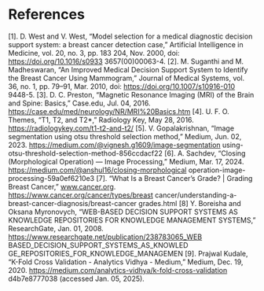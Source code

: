 # References

[1].  D. West and V. West, “Model selection for a medical 
diagnostic decision support system: a breast cancer detection 
case,” Artificial Intelligence in Medicine, vol. 20, no. 3, pp. 183
204, Nov. 2000, doi: https://doi.org/10.1016/s0933
3657(00)00063-4. 
[2]. M. Suganthi and M. Madheswaran, “An Improved Medical 
Decision Support System to Identify the Breast Cancer Using 
Mammogram,” Journal of Medical Systems, vol. 36, no. 1, pp. 
79–91, Mar. 2010, doi: https://doi.org/10.1007/s10916-010
9448-5.
[3]. D. C. Preston, “Magnetic Resonance Imaging (MRI) of the 
Brain and Spine: Basics,” Case.edu, Jul. 04, 2016. 
https://case.edu/med/neurology/NR/MRI%20Basics.htm 
[4]. U. F. O. Themes, “T1, T2, and T2*,” Radiology Key, May 
28, 2016. https://radiologykey.com/t1-t2-and-t2/ 
[5]. V. Gopalakrishnan, “Image segmentation using otsu 
threshold selection method,” Medium, Jun. 02, 2023. 
https://medium.com/@vignesh.g1609/image-segmentation
using-otsu-threshold-selection-method-856ccdacf22 
[6]. A. Sachdev, “Closing (Morphological Operation) — Image 
Processing,” Medium, Mar. 17, 2024. 
https://medium.com/@anshul16/closing-morphological
operation-image-processing-59a0ef6210e3 
[7]. “What Is a Breast Cancer’s Grade? | Grading Breast 
Cancer,” www.cancer.org. 
https://www.cancer.org/cancer/types/breast
cancer/understanding-a-breast-cancer-diagnosis/breast-cancer
grades.html 
[8] Y. Boreisha and Oksana Myronovych, “WEB-BASED 
DECISION SUPPORT SYSTEMS AS KNOWLEDGE 
REPOSITORIES FOR KNOWLEDGE MANAGEMENT 
SYSTEMS,” ResearchGate, Jan. 01, 2008. 
https://www.researchgate.net/publication/238783065_WEB
BASED_DECISION_SUPPORT_SYSTEMS_AS_KNOWLED
 GE_REPOSITORIES_FOR_KNOWLEDGE_MANAGEMEN 
[9]. Prajwal Kudale, “K-Fold Cross Validation - Analytics 
Vidhya - Medium,” Medium, Dec. 19, 2020. 
https://medium.com/analytics-vidhya/k-fold-cross-validation
d4b7e8777038 (accessed Jan. 05, 2025).
